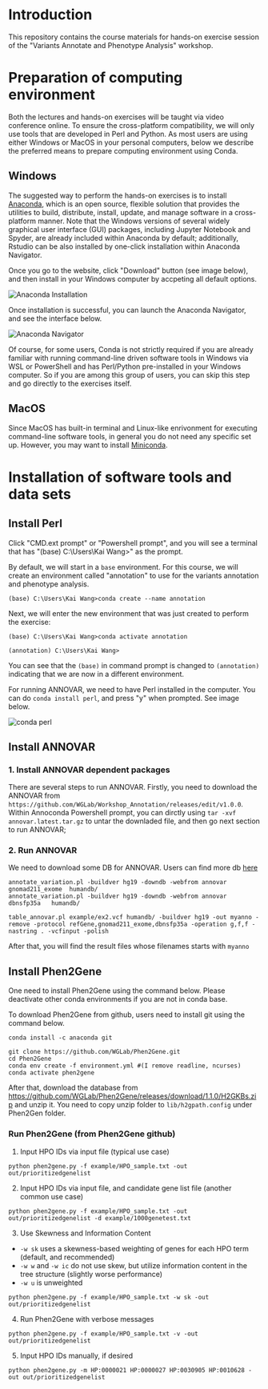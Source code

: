 # Introduction
This repository contains the course materials for hands-on exercise session of the "Variants Annotate and Phenotype Analysis" workshop. 

# Preparation of computing environment
Both the lectures and hands-on exercises will be taught via video conference online. To ensure the cross-platform compatibility, we will only use tools that are developed in Perl and Python. As most users are using either Windows or MacOS in your personal computers, below we describe the preferred means to prepare computing environment using Conda. 

## Windows
The suggested way to perform the hands-on exercises is to install [Anaconda](https://www.anaconda.com/products/individual), which is an open source, flexible solution that provides the utilities to build, distribute, install, update, and manage software in a cross-platform manner. Note that the Windows versions of several widely graphical user interface (GUI) packages, including Jupyter Notebook and Spyder, are already included within Anaconda by default; additionally, Rstudio can be also installed by one-click installation within Anaconda Navigator.

Once you go to the website, click "Download" button (see image below), and then install in your Windows computer by accpeting all default options.

![Anaconda Installation](img/anaconda.png)


Once installation is successful, you can launch the Anaconda Navigator, and see the interface below.

![Anaconda Navigator](img/navigator.png)

Of course, for some users, Conda is not strictly required if you are already familiar with running command-line driven software tools in Windows via WSL or PowerShell and has Perl/Python pre-installed in your Windows computer. So if you are among this group of users, you can skip this step and go directly to the exercises itself.



## MacOS
Since MacOS has built-in terminal and Linux-like enrivonment for executing command-line software tools, in general you do not need any specific set up. However, you may want to install [Miniconda](https://docs.conda.io/projects/conda/en/latest/user-guide/install/macos.html).


# Installation of software tools and data sets

## Install Perl

Click "CMD.ext prompt" or "Powershell prompt", and you will see a terminal that has "(base) C:\Users\Kai Wang>" as the prompt.

By default, we will start in a `base` environment. For this course, we will create an environment called "annotation" to use for the variants annotation and phenotype analysis. 

```
(base) C:\Users\Kai Wang>conda create --name annotation
```

Next, we will enter the new environment that was just created to perform the exercise:

```
(base) C:\Users\Kai Wang>conda activate annotation

(annotation) C:\Users\Kai Wang>
```

You can see that the `(base)` in command prompt is changed to `(annotation)` indicating that we are now in a different environment.

For running ANNOVAR, we need to have Perl installed in the computer. You can do `conda install perl`, and press "y" when prompted. See image below.

![conda perl](img/conda_perl.png)

## Install ANNOVAR

### 1. Install ANNOVAR dependent packages

There are several steps to run ANNOVAR. Firstly, you need to download the ANNOVAR from `https://github.com/WGLab/Workshop_Annotation/releases/edit/v1.0.0`. Within Annoconda Powershell prompt, you can dirctly using `tar -xvf annovar.latest.tar.gz` to untar the downladed file, and then go next section to run ANNOVAR; 

### 2. Run ANNOVAR

We need to download some DB for ANNOVAR. Users can find more db [here](https://doc-openbio.readthedocs.io/projects/annovar/en/latest/user-guide/download/#-for-filter-based-annotation)
```
annotate_variation.pl -buildver hg19 -downdb -webfrom annovar gnomad211_exome  humandb/ 
annotate_variation.pl -buildver hg19 -downdb -webfrom annovar dbnsfp35a   humandb/ 
```

```
table_annovar.pl example/ex2.vcf humandb/ -buildver hg19 -out myanno -remove -protocol refGene,gnomad211_exome,dbnsfp35a -operation g,f,f -nastring . -vcfinput -polish
```
After that, you will find the result files whose filenames starts with `myanno`

## Install Phen2Gene

One need to install Phen2Gene using the command below. Please deactivate other conda environments if you are not in conda base.

To download Phen2Gene from github, users need to install git using the command below.
```
conda install -c anaconda git
```

```
git clone https://github.com/WGLab/Phen2Gene.git
cd Phen2Gene
conda env create -f environment.yml #(I remove readline, ncurses)
conda activate phen2gene
```

After that, download the database from https://github.com/WGLab/Phen2Gene/releases/download/1.1.0/H2GKBs.zip and unzip it. You need to copy unzip folder to `lib/h2gpath.config` under Phen2Gen folder.

### Run Phen2Gene (from Phen2Gene github)

1. Input HPO IDs via input file (typical use case)
```
python phen2gene.py -f example/HPO_sample.txt -out out/prioritizedgenelist
```
2. Input HPO IDs via input file, and candidate gene list file (another common use case)
```
python phen2gene.py -f example/HPO_sample.txt -out out/prioritizedgenelist -d example/1000genetest.txt
```
3. Use Skewness and Information Content

  * `-w sk` uses a skewness-based weighting of genes for each HPO term (default, and recommended)
  * `-w w` and `-w ic` do not use skew, but utilize information content in the tree structure (slightly worse performance)
  * `-w u` is unweighted

```
python phen2gene.py -f example/HPO_sample.txt -w sk -out out/prioritizedgenelist
```
4. Run Phen2Gene with verbose messages
```
python phen2gene.py -f example/HPO_sample.txt -v -out out/prioritizedgenelist
```
5. Input HPO IDs manually, if desired
```
python phen2gene.py -m HP:0000021 HP:0000027 HP:0030905 HP:0010628 -out out/prioritizedgenelist
```





